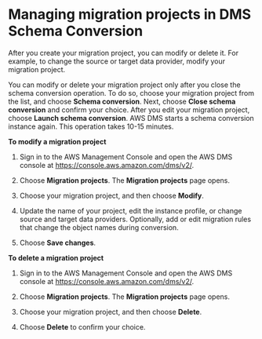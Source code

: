 # Managing migration projects in DMS Schema Conversion<a name="migration-projects-manage"></a>

After you create your migration project, you can modify or delete it\. For example, to change the source or target data provider, modify your migration project\.

You can modify or delete your migration project only after you close the schema conversion operation\. To do so, choose your migration project from the list, and choose **Schema conversion**\. Next, choose **Close schema conversion** and confirm your choice\. After you edit your migration project, choose **Launch schema conversion**\. AWS DMS starts a schema conversion instance again\. This operation takes 10\-15 minutes\.

**To modify a migration project**

1. Sign in to the AWS Management Console and open the AWS DMS console at [https://console\.aws\.amazon\.com/dms/v2/](https://console.aws.amazon.com/dms/v2/)\.

1. Choose **Migration projects**\. The **Migration projects** page opens\.

1. Choose your migration project, and then choose **Modify**\.

1. Update the name of your project, edit the instance profile, or change source and target data providers\. Optionally, add or edit migration rules that change the object names during conversion\.

1. Choose **Save changes**\.

**To delete a migration project**

1. Sign in to the AWS Management Console and open the AWS DMS console at [https://console\.aws\.amazon\.com/dms/v2/](https://console.aws.amazon.com/dms/v2/)\.

1. Choose **Migration projects**\. The **Migration projects** page opens\.

1. Choose your migration project, and then choose **Delete**\.

1. Choose **Delete** to confirm your choice\.